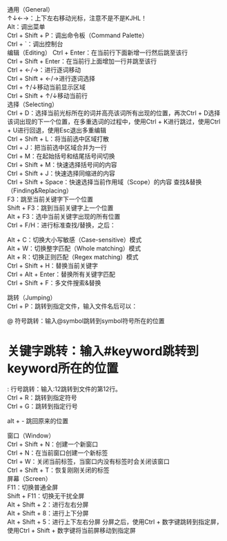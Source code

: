 

通用（General）  
↑↓←→：上下左右移动光标，注意不是不是KJHL！  
Alt：调出菜单  
Ctrl + Shift + P：调出命令板（Command Palette）  
Ctrl + `：调出控制台  
编辑（Editing） 
Ctrl + Enter：在当前行下面新增一行然后跳至该行  
Ctrl + Shift + Enter：在当前行上面增加一行并跳至该行  
Ctrl + ←/→：进行逐词移动  
Ctrl + Shift + ←/→进行逐词选择  
Ctrl + ↑/↓移动当前显示区域  
Ctrl + Shift + ↑/↓移动当前行  
选择（Selecting）  
Ctrl + D：选择当前光标所在的词并高亮该词所有出现的位置，再次Ctrl + D选择该词出现的下一个位置，在多重选词的过程中，使用Ctrl + K进行跳过，使用Ctrl + U进行回退，使用Esc退出多重编辑  
Ctrl + Shift + L：将当前选中区域打散  
Ctrl + J：把当前选中区域合并为一行  
Ctrl + M：在起始括号和结尾括号间切换  
Ctrl + Shift + M：快速选择括号间的内容  
Ctrl + Shift + J：快速选择同缩进的内容  
Ctrl + Shift + Space：快速选择当前作用域（Scope）的内容
查找&替换（Finding&Replacing）  
F3：跳至当前关键字下一个位置  
Shift + F3：跳到当前关键字上一个位置  
Alt + F3：选中当前关键字出现的所有位置  
Ctrl + F/H：进行标准查找/替换，之后：  
  
Alt + C：切换大小写敏感（Case-sensitive）模式  
Alt + W：切换整字匹配（Whole matching）模式  
Alt + R：切换正则匹配（Regex matching）模式  
Ctrl + Shift + H：替换当前关键字  
Ctrl + Alt + Enter：替换所有关键字匹配  
Ctrl + Shift + F：多文件搜索&替换  
  
跳转（Jumping）  
Ctrl + P：跳转到指定文件，输入文件名后可以：  
  
@ 符号跳转：输入@symbol跳转到symbol符号所在的位置  
# 关键字跳转：输入#keyword跳转到keyword所在的位置
: 行号跳转：输入:12跳转到文件的第12行。  
Ctrl + R：跳转到指定符号  
Ctrl + G：跳转到指定行号  
  
alt + - 跳回原来的位置  
  
窗口（Window）  
Ctrl + Shift + N：创建一个新窗口  
Ctrl + N：在当前窗口创建一个新标签  
Ctrl + W：关闭当前标签，当窗口内没有标签时会关闭该窗口  
Ctrl + Shift + T：恢复刚刚关闭的标签  
屏幕（Screen）  
F11：切换普通全屏  
Shift + F11：切换无干扰全屏  
Alt + Shift + 2：进行左右分屏  
Alt + Shift + 8：进行上下分屏  
Alt + Shift + 5：进行上下左右分屏
分屏之后，使用Ctrl + 数字键跳转到指定屏，使用Ctrl + Shift + 数字键将当前屏移动到指定屏  